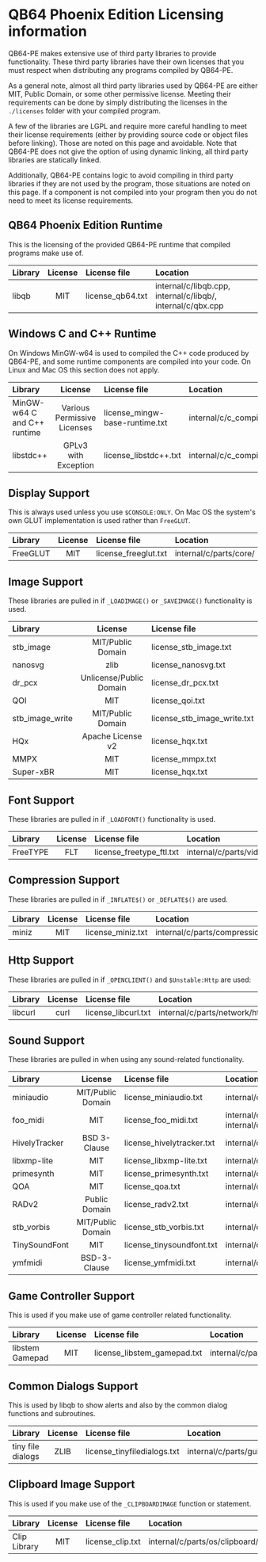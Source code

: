 QB64 Phoenix Edition Licensing information
==========================================

QB64-PE makes extensive use of third party libraries to provide
functionality. These third party libraries have their own licenses that you
must respect when distributing any programs compiled by QB64-PE.

As a general note, almost all third party libraries used by QB64-PE are either MIT,
Public Domain, or some other permissive license. Meeting their requirements can
be done by simply distributing the licenses in the `./licenses` folder with
your compiled program.

A few of the libraries are LGPL and require more careful handling to meet their
license requirements (either by providing source code or object files before
linking). Those are noted on this page and avoidable. Note that QB64-PE does
not give the option of using dynamic linking, all third party libraries are
statically linked.

Additionally, QB64-PE contains logic to avoid compiling in third party libraries
if they are not used by the program, those situations are noted on this page.
If a component is not compiled into your program then you do not need to meet
its license requirements.

## QB64 Phoenix Edition Runtime

This is the licensing of the provided QB64-PE runtime that compiled programs make use of.

| Library | License | License file | Location |
| :------ | :-----: | :----------- | :------- |
| libqb | MIT | license_qb64.txt | internal/c/libqb.cpp, internal/c/libqb/, internal/c/qbx.cpp |

## Windows C and C++ Runtime

On Windows MinGW-w64 is used to compiled the C++ code produced by QB64-PE, and some runtime components are compiled into your code. On Linux and Mac OS this section does not apply.

| Library | License | License file | Location |
| :------ | :-----: | :----------- | :------- |
| MinGW-w64 C and C++ runtime | Various Permissive Licenses | license_mingw-base-runtime.txt | internal/c/c_compiler/ |
| libstdc++ | GPLv3 with Exception | license_libstdc++.txt | internal/c/c_compiler/ |

## Display Support

This is always used unless you use `$CONSOLE:ONLY`. On Mac OS the system's own GLUT implementation is used rather than `FreeGLUT`.

| Library | License | License file | Location |
| :------ | :-----: | :----------- | :------- |
| FreeGLUT | MIT | license_freeglut.txt | internal/c/parts/core/ |

## Image Support

These libraries are pulled in if `_LOADIMAGE()` or `_SAVEIMAGE()` functionality is used.

| Library | License | License file | Location |
| :------ | :-----: | :----------- | :------- |
| stb_image | MIT/Public Domain | license_stb_image.txt | internal/c/parts/video/image/stb/stb_image.h |
| nanosvg | zlib | license_nanosvg.txt | internal/c/parts/video/image/nanosvg |
| dr_pcx | Unlicense/Public Domain | license_dr_pcx.txt | internal/c/parts/video/image/dr_pcx.h |
| QOI | MIT | license_qoi.txt | internal/c/parts/video/image/qoi.h |
| stb_image_write | MIT/Public Domain | license_stb_image_write.txt | internal/c/parts/video/image/stb/stb_image_write.h |
| HQx | Apache License v2 | license_hqx.txt | internal/c/parts/video/image/pixelscalers/hqx.hpp |
| MMPX | MIT | license_mmpx.txt | internal/c/parts/video/image/pixelscalers/mmpx.hpp |
| Super-xBR | MIT | license_hqx.txt | internal/c/parts/video/image/pixelscalers/sxbr.hpp |

## Font Support

These libraries are pulled in if `_LOADFONT()` functionality is used.

| Library | License | License file | Location |
| :------ | :-----: | :----------- | :------- |
| FreeTYPE | FLT | license_freetype_ftl.txt | internal/c/parts/video/font/tff/ |

## Compression Support

These libraries are pulled in if `_INFLATE$()` or `_DEFLATE$()` are used.

| Library | License | License file | Location |
| :------ | :-----: | :----------- | :------- |
| miniz | MIT | license_miniz.txt | internal/c/parts/compression/ |

## Http Support

These libraries are pulled in if `_OPENCLIENT()` and `$Unstable:Http` are used:

| Library | License | License file | Location |
| :------ | :-----: | :----------- | :------- |
| libcurl | curl | license_libcurl.txt | internal/c/parts/network/http/curl/ |

## Sound Support

These libraries are pulled in when using any sound-related functionality.

| Library | License | License file | Location |
| :------ | :-----: | :----------- | :------- |
| miniaudio | MIT/Public Domain | license_miniaudio.txt | internal/c/parts/audio/miniaudio.h |
| foo_midi | MIT | license_foo_midi.txt | internal/c/parts/audio/extras/foo_midi/ & internal/c/parts/audio/extras/libmidi/ |
| HivelyTracker | BSD 3-Clause | license_hivelytracker.txt | internal/c/parts/audio/extras/hivelytracker/ |
| libxmp-lite  | MIT | license_libxmp-lite.txt | internal/c/parts/audio/extras/libxmp-lite/ |
| primesynth | MIT | license_primesynth.txt | internal/c/parts/audio/extras/primesynth/ |
| QOA | MIT | license_qoa.txt | internal/c/parts/audio/extras/qoa.h |
| RADv2 | Public Domain | license_radv2.txt | internal/c/parts/audio/extras/radv2/ |
| stb_vorbis | MIT/Public Domain | license_stb_vorbis.txt | internal/c/parts/audio/extras/stb_vorbis.c |
| TinySoundFont | MIT | license_tinysoundfont.txt | internal/c/parts/audio/extras/tinysoundfont/ |
| ymfmidi | BSD-3-Clause | license_ymfmidi.txt | internal/c/parts/audio/extras/ymfmidi/ |

## Game Controller Support

This is used if you make use of game controller related functionality.

| Library | License | License file | Location |
| :------ | :-----: | :----------- | :------- |
| libstem Gamepad | MIT | license_libstem_gamepad.txt | internal/c/parts/input/game_controller/libstem_gamepad |

## Common Dialogs Support

This is used by libqb to show alerts and also by the common dialog functions and subroutines.

| Library | License | License file | Location |
| :------ | :-----: | :----------- | :------- |
| tiny file dialogs | ZLIB | license_tinyfiledialogs.txt | internal/c/parts/gui/ |

## Clipboard Image Support

This is used if you make use of the `_CLIPBOARDIMAGE` function or statement.

| Library | License | License file | Location |
| :------ | :-----: | :----------- | :------- |
| Clip Library | MIT | license_clip.txt | internal/c/parts/os/clipboard/clip/ |
